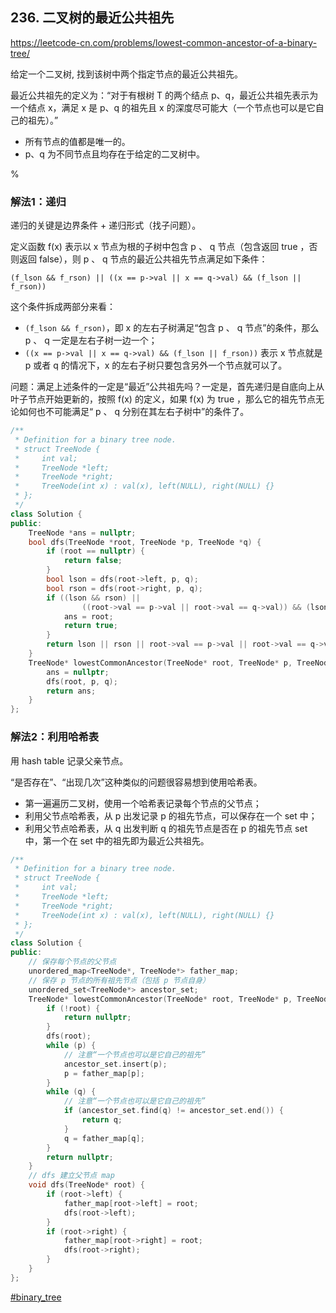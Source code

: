 ## 236. 二叉树的最近公共祖先

https://leetcode-cn.com/problems/lowest-common-ancestor-of-a-binary-tree/

给定一个二叉树, 找到该树中两个指定节点的最近公共祖先。

最近公共祖先的定义为：“对于有根树 T 的两个结点 p、q，最近公共祖先表示为一个结点 x，满足 x 是 p、q 的祖先且 x 的深度尽可能大（一个节点也可以是它自己的祖先）。”

- 所有节点的值都是唯一的。
- p、q 为不同节点且均存在于给定的二叉树中。

%

### 解法1：递归

递归的关键是边界条件 + 递归形式（找子问题）。

定义函数 f(x) 表示以 x 节点为根的子树中包含 p 、 q 节点（包含返回 true ，否则返回 false），则 p 、 q 节点的最近公共祖先节点满足如下条件：

`(f_lson && f_rson) || ((x == p->val || x == q->val) && (f_lson || f_rson))`

这个条件拆成两部分来看：
- `(f_lson && f_rson)`，即 x 的左右子树满足“包含 p 、 q 节点”的条件，那么 p 、 q 一定是左右子树一边一个；
- `((x == p->val || x == q->val) && (f_lson || f_rson))` 表示 x 节点就是 p 或者 q 的情况下，x 的左右子树只要包含另外一个节点就可以了。

问题：满足上述条件的一定是“最近”公共祖先吗？一定是，首先递归是自底向上从叶子节点开始更新的，按照 f(x) 的定义，如果 f(x) 为 true ，那么它的祖先节点无论如何也不可能满足“ p 、 q 分别在其左右子树中”的条件了。

```cpp
/**
 * Definition for a binary tree node.
 * struct TreeNode {
 *     int val;
 *     TreeNode *left;
 *     TreeNode *right;
 *     TreeNode(int x) : val(x), left(NULL), right(NULL) {}
 * };
 */
class Solution {
public:
    TreeNode *ans = nullptr;
    bool dfs(TreeNode *root, TreeNode *p, TreeNode *q) {
        if (root == nullptr) {
            return false;
        }
        bool lson = dfs(root->left, p, q);
        bool rson = dfs(root->right, p, q);
        if ((lson && rson) ||
                ((root->val == p->val || root->val == q->val)) && (lson || rson)) {
            ans = root;
            return true;
        }
        return lson || rson || root->val == p->val || root->val == q->val;
    }
    TreeNode* lowestCommonAncestor(TreeNode* root, TreeNode* p, TreeNode* q) {
        ans = nullptr;
        dfs(root, p, q);
        return ans;
    }
};
```

### 解法2：利用哈希表

用 hash table 记录父亲节点。

“是否存在”、“出现几次”这种类似的问题很容易想到使用哈希表。

- 第一遍遍历二叉树，使用一个哈希表记录每个节点的父节点；
- 利用父节点哈希表，从 p 出发记录 p 的祖先节点，可以保存在一个 set 中；
- 利用父节点哈希表，从 q 出发判断 q 的祖先节点是否在 p 的祖先节点 set 中，第一个在 set 中的祖先即为最近公共祖先。

```cpp
/**
 * Definition for a binary tree node.
 * struct TreeNode {
 *     int val;
 *     TreeNode *left;
 *     TreeNode *right;
 *     TreeNode(int x) : val(x), left(NULL), right(NULL) {}
 * };
 */
class Solution {
public:
    // 保存每个节点的父节点
    unordered_map<TreeNode*, TreeNode*> father_map;
    // 保存 p 节点的所有祖先节点（包括 p 节点自身）
    unordered_set<TreeNode*> ancestor_set;
    TreeNode* lowestCommonAncestor(TreeNode* root, TreeNode* p, TreeNode* q) {
        if (!root) {
            return nullptr;
        }
        dfs(root);
        while (p) {
            // 注意“一个节点也可以是它自己的祖先”
            ancestor_set.insert(p);
            p = father_map[p];
        }
        while (q) {
            // 注意“一个节点也可以是它自己的祖先”
            if (ancestor_set.find(q) != ancestor_set.end()) {
                return q;
            }
            q = father_map[q];
        }
        return nullptr;
    }
    // dfs 建立父节点 map
    void dfs(TreeNode* root) {
        if (root->left) {
            father_map[root->left] = root;
            dfs(root->left);
        }
        if (root->right) {
            father_map[root->right] = root;
            dfs(root->right);
        }
    }
};
```

[#binary_tree]()
